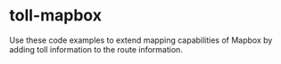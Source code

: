 # toll-mapbox
Use these code examples to extend mapping capabilities of Mapbox by adding toll information to the route information.
